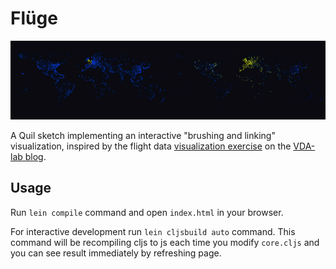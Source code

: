 # Flüge

![image][logo]

[logo]: img/fluge.png

A Quil sketch implementing an interactive "brushing and linking" visualization, inspired by the flight data [visualization exercise](http://homes.esat.kuleuven.be/~bioiuser/blog/hands-on-data-visualization-using-processing/) on the [VDA-lab blog](http://vda-lab.be).

## Usage

Run `lein compile` command and open `index.html` in your browser.

For interactive development run `lein cljsbuild auto` command. This command will be recompiling cljs to js each time you modify `core.cljs` and you can see result immediately by refreshing page.